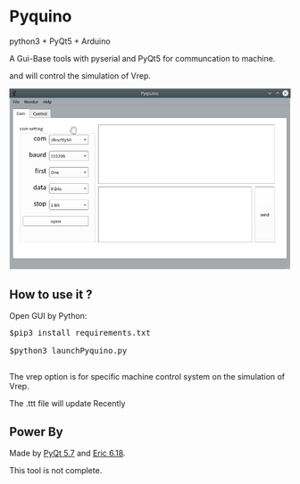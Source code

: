 Pyquino
===

python3 + PyQt5 + Arduino

A Gui-Base tools with pyserial and PyQt5 for communcation to machine.

and will control the simulation of Vrep.

![](icons/cover.png)

How to use it ?
---

Open GUI by Python:

<pre>
$pip3 install requirements.txt 

$python3 launchPyquino.py

</pre>

The vrep option is for specific machine control system on the  simulation of Vrep.

The .ttt file will update Recently


Power By
---

Made by [PyQt 5.7](http://doc.qt.io/qt-5/index.html) and [Eric 6.18](http://eric-ide.python-projects.org/).

This tool is not complete.


